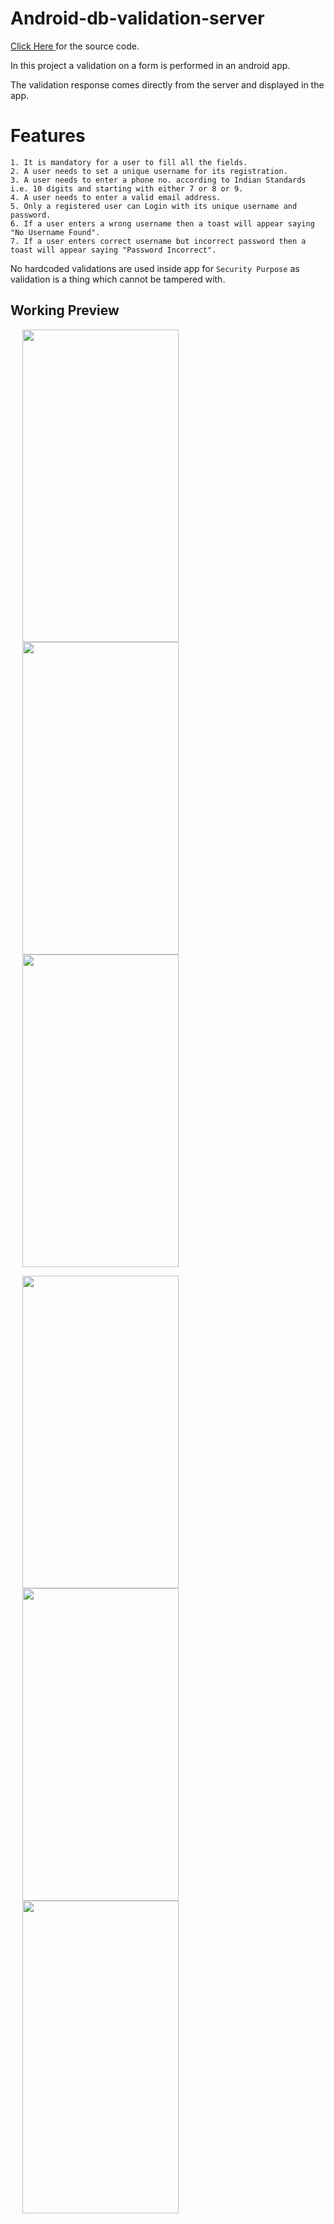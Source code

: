 # Android-db-validation-server

<a href="https://github.com/mittalHimanshu/Android-db-validation-server/blob/master/index.jsp"> Click Here </a> for the source code.

In this project a validation on a form is performed in an android app.

The validation response comes directly from the server and displayed in the app.

# Features

```
1. It is mandatory for a user to fill all the fields.
2. A user needs to set a unique username for its registration.
3. A user needs to enter a phone no. according to Indian Standards i.e. 10 digits and starting with either 7 or 8 or 9.
4. A user needs to enter a valid email address.
5. Only a registered user can Login with its unique username and password.
6. If a user enters a wrong username then a toast will appear saying "No Username Found".
7. If a user enters correct username but incorrect password then a toast will appear saying "Password Incorrect". 
```
No hardcoded validations are used inside app for `Security Purpose` as validation is a thing which cannot be tampered with.

## Working Preview

<p float="left">
<img src="https://mittalhimanshu151.000webhostapp.com/Images/MyNotes%20App/1.png" width="250" height="500" hspace="19"/>
<img src="https://mittalhimanshu151.000webhostapp.com/Images/MyNotes%20App/2.png" width="250" height="500" hspace="19"/>
<img src="https://mittalhimanshu151.000webhostapp.com/Images/MyNotes%20App/3.png" width="250" height="500" hspace="19"/>
</p>
<p float="left">
<img src="https://mittalhimanshu151.000webhostapp.com/Images/MyNotes%20App/4.png" width="250" height="500" hspace="19"/>
<img src="https://mittalhimanshu151.000webhostapp.com/Images/MyNotes%20App/5.png" width="250" height="500" hspace="19"/>
<img src="https://mittalhimanshu151.000webhostapp.com/Images/MyNotes%20App/6.png" width="250" height="500" hspace="19"/>
</p>
